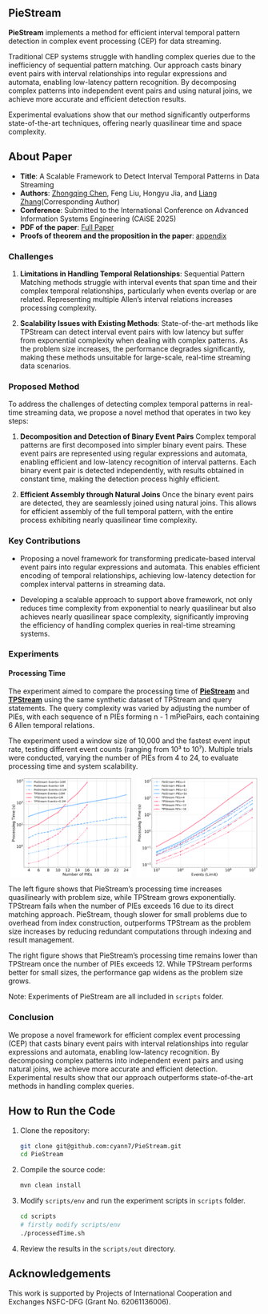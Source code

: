 ## PieStream

**PieStream** implements a method for efficient interval temporal pattern detection in complex event processing (CEP) for data streaming. 

Traditional CEP systems struggle with handling complex queries due to the inefficiency of sequential pattern matching. Our approach casts binary event pairs with interval relationships into regular expressions and automata, enabling low-latency pattern recognition. By decomposing complex patterns into independent event pairs and using natural joins, we achieve more accurate and efficient detection results. 

Experimental evaluations show that our method significantly outperforms state-of-the-art techniques, offering nearly quasilinear time and space complexity.

## About Paper

* **Title**: A Scalable Framework to Detect Interval Temporal Patterns in Data Streaming
* **Authors**: [Zhongqing Chen](mailto:21210240135@m.fudan.edu.cn), Feng Liu, Hongyu Jia, and [Liang Zhang](mailto:lzhang@fudan.edu.cn)(Corresponding Author)
* **Conference**: Submitted to the International Conference on Advanced Information Systems Engineering (CAiSE 2025)
* **PDF of the paper**:  [Full Paper](attachments/caise2025_paper_67_submission.pdf)
* **Proofs of theorem and the proposition in the paper**:  [appendix](attachments/appendix.pdf)

### Challenges

1. **Limitations in Handling Temporal Relationships**: Sequential Pattern Matching methods struggle with interval events that span time and their complex temporal relationships, particularly when events overlap or are related. Representing multiple Allen’s interval relations increases processing complexity.

2. **Scalability Issues with Existing Methods**: State-of-the-art methods like TPStream can detect interval event pairs with low latency but suffer from exponential complexity when dealing with complex patterns. As the problem size increases, the performance degrades significantly, making these methods unsuitable for large-scale, real-time streaming data scenarios.

### Proposed Method

To address the challenges of detecting complex temporal patterns in real-time streaming data, we propose a novel method that operates in two key steps:

1. **Decomposition and Detection of Binary Event Pairs**
Complex temporal patterns are first decomposed into simpler binary event pairs. These event pairs are represented using regular expressions and automata, enabling efficient and low-latency recognition of interval patterns. Each binary event pair is detected independently, with results obtained in constant time, making the detection process highly efficient.

2. **Efficient Assembly through Natural Joins**
Once the binary event pairs are detected, they are seamlessly joined using natural joins. This allows for efficient assembly of the full temporal pattern, with the entire process exhibiting nearly quasilinear time complexity.  

### Key Contributions

- Proposing a novel framework for transforming predicate-based interval event pairs into regular expressions and automata. This enables efficient encoding of temporal relationships, achieving low-latency detection for complex interval patterns in streaming data.

- Developing a scalable approach to support above framework, not only reduces time complexity from exponential to nearly quasilinear but also achieves nearly quasilinear space complexity, significantly improving the efficiency of handling complex queries in real-time streaming systems.

### Experiments

#### Processing Time

The experiment aimed to compare the processing time of **[PieStream](https://github.com/cyann7/PieStream)** and **[TPStream](http://uni-marburg.de/oaCPk)** using the same synthetic dataset of TPStream and query statements. The query complexity was varied by adjusting the number of PIEs, with each sequence of n PIEs forming n - 1 mPiePairs, each containing 6 Allen temporal relations.

The experiment used a window size of 10,000 and the fastest event input rate, testing different event counts (ranging from 10³ to 10⁷). Multiple trials were conducted, varying the number of PIEs from 4 to 24, to evaluate processing time and system scalability.


<div style="display: flex; justify-content: space-around;">
    <img src="attachments/pies_time.png" alt="pies_time" style="width: 48%;"/>
    <img src="attachments/events_time.png" alt="events_time" style="width: 48%;"/>
</div>

The left figure shows that PieStream’s processing time increases quasilinearly with problem size, while TPStream grows exponentially. TPStream fails when the number of PIEs exceeds 16 due to its direct matching approach. PieStream, though slower for small problems due to overhead from index construction, outperforms TPStream as the problem size increases by reducing redundant computations through indexing and result management.

The right figure shows that PieStream’s processing time remains lower than TPStream once the number of PIEs exceeds 12. While TPStream performs better for small sizes, the performance gap widens as the problem size grows. 

Note: Experiments of PieStream are all included in `scripts` folder.

### Conclusion

We propose a novel framework for efficient complex event processing (CEP) that casts binary event pairs with interval relationships into regular expressions and automata, enabling low-latency recognition. By decomposing complex patterns into independent event pairs and using natural joins, we achieve more accurate and efficient detection. Experimental results show that our approach outperforms state-of-the-art methods in handling complex queries.


## How to Run the Code

1. Clone the repository:

    ```bash
    git clone git@github.com:cyann7/PieStream.git
    cd PieStream
    ```

2. Compile the source code:

    ```bash
    mvn clean install
    ```

3. Modify `scripts/env` and run the experiment scripts in `scripts` folder.
   
    ```bash
    cd scripts
    # firstly modify scripts/env 
    ./processedTime.sh
    ```
4. Review the results in the `scripts/out` directory.

## Acknowledgements

This work is supported by Projects of International Cooperation and Exchanges NSFC-DFG (Grant No. 62061136006).


